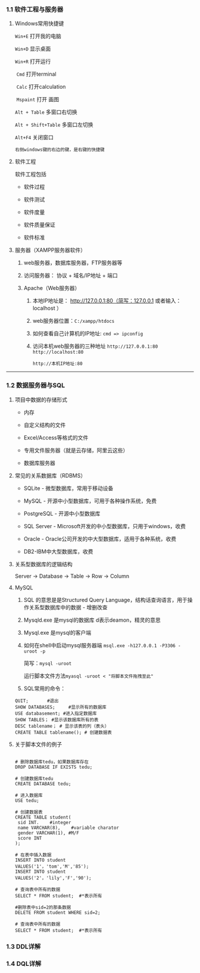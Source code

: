 ### 1.1 软件工程与服务器

1. Windows常用快捷键 

   `Win+E` 打开我的电脑  

   `Win+D` 显示桌面 

   `Win+R` 打开运行 

   ​	`Cmd` 打开terminal 

   ​	`Calc` 打开calculation 

   ​	`Mspaint` 打开 画图 

   `Alt + Table` 多窗口右切换 

   `Alt + Shift+Table` 多窗口左切换 

   `Alt+F4` 关闭窗口 

   `右侧windows键的右边的键，是右键的快捷键` 

2. 软件工程 

   软件工程包括 

   - 软件过程 

   - 软件测试 

   - 软件度量 

   - 软件质量保证 

   - 软件标准 

3. 服务器（XAMPP服务器软件） 
   1. web服务器，数据库服务器，FTP服务器等 

   2. 访问服务器： 协议 + 域名/IP地址 + 端口 

   3. Apache（Web服务器） 

      1. 本地IP地址是： http://127.0.0.1:80（简写：127.0.0.1 或者输入： localhost ） 

      2. web服务器位置：`C:/xampp/htdocs` 

      3. 如何查看自己计算机的IP地址:  `cmd => ipconfig `

      4. 访问本机web服务器的三种地址 
         `http://127.0.0.1:80 `
         `http://localhost:80`

         `http://本机IP地址:80`

-----

### 1.2 数据服务器与SQL

1. 项目中数据的存储形式 
    - 内存 

    - 自定义结构的文件 

    - Excel/Access等格式的文件 
    - 专用文件服务器（就是云存储，阿里云这些） 
    - 数据库服务器 

2. 常见的关系数据库（RDBMS） 
   - SQLite - 微型数据库，常用于移动设备 

   - MySQL - 开源中小型数据库，可用于各种操作系统，免费 

   - PostgreSQL - 开源中小型数据库 

   - SQL Server - Microsoft开发的中小型数据库，只用于windows，收费 

   - Oracle - Oracle公司开发的中大型数据库，适用于各种系统，收费 

   - DB2-IBM中大型数据库，收费 

3. 关系型数据库的逻辑结构 

    Server -> Database -> Table -> Row -> Column 

4. MySQL 

    1. SQL 的意思是是Structured Query Language，结构话查询语言，用于操作关系型数据库中的数据 - 增删改查 

    2. Mysqld.exe 是mysql的数据库 d表示deamon，精灵的意思 

    3. Mysql.exe 是mysql的客户端

    4. 如何在shell中启动mysql服务器端 
       `msql.exe -h127.0.0.1 -P3306 -uroot -p `

       简写：` mysql -uroot `

       运行脚本文件方法`myasql -uroot < "将脚本文件拖拽至此"`

    5. SQL常用的命令：

    ```mysql
    QUIT;		#退出
    SHOW DATABASES;		#显示所有的数据库
    USE databasement; #进入指定数据库
    SHOW TABLES； #显示该数据库所有的表
    DESC tablename； # 显示该表的列（表头）
    CREATE TABLE tablename(); # 创建数据表
    
    ```

5. 关于脚本文件的例子

   ```mysql
   
   # 删除数据库tedu，如果数据库存在
   DROP DATABASE IF EXISTS tedu;
   
   # 创建数据库tedu
   CREATE DATABASE tedu;
   
   # 进入数据库
   USE tedu;
   
   # 创建数据表
   CREATE TABLE student(
   	sid INT.	#integer
   	name VARCHAR(8),	#variable charator
   	gender VARCHAR(1), #M/F
   	score INT
   );
   
   # 在表中插入数据
   INSERT INTO student 
   VALUES('1'，'tom','M','85');
   INSERT INTO student 
   VALUES('2'，'lily','F','90');
   
   # 查询表中所有的数据
   SELECT * FROM student;  #*表示所有
   
   #删除表中sid=2的那条数据
   DELETE FROM student WHERE sid=2;
   
   # 查询表中所有的数据
   SELECT * FROM student;  #*表示所有
   
   ```

### 1.3 DDL详解

### 1.4 DQL详解



